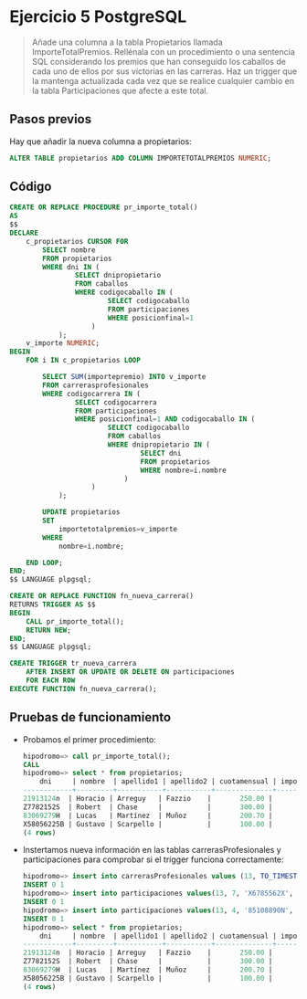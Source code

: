 # Ejercicio 5 PostgreSQL

> Añade una columna a la tabla Propietarios llamada ImporteTotalPremios. Rellénala con un procedimiento o una sentencia SQL considerando los premios que han conseguido los caballos de cada uno de ellos por sus victorias en las carreras. Haz un trigger que la mantenga actualizada cada vez que se realice cualquier cambio en la tabla Participaciones que afecte a este total.

## Pasos previos

Hay que añadir la nueva columna a propietarios:

```sql
ALTER TABLE propietarios ADD COLUMN IMPORTETOTALPREMIOS NUMERIC;
```

## Código

```sql
CREATE OR REPLACE PROCEDURE pr_importe_total()
AS
$$
DECLARE
    c_propietarios CURSOR FOR
        SELECT nombre
        FROM propietarios
        WHERE dni IN (
                SELECT dnipropietario
                FROM caballos
                WHERE codigocaballo IN (
                        SELECT codigocaballo
                        FROM participaciones
                        WHERE posicionfinal=1
                    )
            );
    v_importe NUMERIC;
BEGIN
    FOR i IN c_propietarios LOOP

        SELECT SUM(importepremio) INTO v_importe
        FROM carrerasprofesionales
        WHERE codigocarrera IN (
                SELECT codigocarrera
                FROM participaciones
                WHERE posicionfinal=1 AND codigocaballo IN (
                        SELECT codigocaballo
                        FROM caballos
                        WHERE dnipropietario IN (
                                SELECT dni
                                FROM propietarios
                                WHERE nombre=i.nombre
                            )
                    )
            );

        UPDATE propietarios
        SET
            importetotalpremios=v_importe
        WHERE
            nombre=i.nombre;

    END LOOP;
END;
$$ LANGUAGE plpgsql;
```

```sql
CREATE OR REPLACE FUNCTION fn_nueva_carrera()
RETURNS TRIGGER AS $$
BEGIN
    CALL pr_importe_total();
    RETURN NEW;
END;
$$ LANGUAGE plpgsql;
```

```sql
CREATE TRIGGER tr_nueva_carrera
    AFTER INSERT OR UPDATE OR DELETE ON participaciones
    FOR EACH ROW
EXECUTE FUNCTION fn_nueva_carrera();
```

## Pruebas de funcionamiento

- Probamos el primer procedimiento:

    ```sql
    hipodromo=> call pr_importe_total();
    CALL
    hipodromo=> select * from propietarios;
        dni     | nombre  | apellido1 | apellido2 | cuotamensual | importetotalpremios
    ------------+---------+-----------+-----------+--------------+---------------------
    21913124n  | Horacio | Arreguy   | Fazzio    |       250.00 |            16607.00
    Z7782152S  | Robert  | Chase     |           |       300.00 |             8750.00
    83069279H  | Lucas   | Martínez  | Muñoz     |       200.70 |             7000.00
    X58056225B | Gustavo | Scarpello |           |       100.00 |             7000.00
    (4 rows)
    ```

- Instertamos nueva información en las tablas carrerasProfesionales y participaciones para comprobar si el trigger funciona correctamente:

    ```sql
    hipodromo=> insert into carrerasProfesionales values (13, TO_TIMESTAMP('20-11-2016 13:00', 'DD-MM-YYYY HH24:MI'), 8000, 650, TO_DATE('01-01-2010', 'DD-MM-YYYY'), TO_DATE('01-06-2013', 'DD-MM-YYYY'));
    INSERT 0 1
    hipodromo=> insert into participaciones values(13, 7, 'X6785562X', 1, 1);
    INSERT 0 1
    hipodromo=> insert into participaciones values(13, 4, '85108890N', 5, 5);
    INSERT 0 1
    hipodromo=> select * from propietarios;
        dni     | nombre  | apellido1 | apellido2 | cuotamensual | importetotalpremios
    ------------+---------+-----------+-----------+--------------+---------------------
    21913124n  | Horacio | Arreguy   | Fazzio    |       250.00 |            16607.00
    Z7782152S  | Robert  | Chase     |           |       300.00 |             8750.00
    83069279H  | Lucas   | Martínez  | Muñoz     |       200.70 |            15000.00
    X58056225B | Gustavo | Scarpello |           |       100.00 |             7000.00
    (4 rows)
    ```
